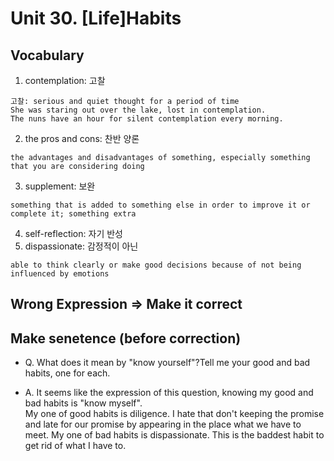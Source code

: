# Unit 30. [Life]Habits

## Vocabulary
1. contemplation: 고찰
```
고찰: serious and quiet thought for a period of time
She was staring out over the lake, lost in contemplation.
The nuns have an hour for silent contemplation every morning.
```
2. the pros and cons: 찬반 양론
```
the advantages and disadvantages of something, especially something that you are considering doing
```
3. supplement: 보완
```
something that is added to something else in order to improve it or complete it; something extra
```
4. self-reflection: 자기 반성
5. dispassionate: 감정적이 아닌
```
able to think clearly or make good decisions because of not being influenced by emotions
```

## Wrong Expression => Make it correct


## Make senetence (before correction)
- Q. What does it mean by "know yourself"?Tell me your good and bad habits, one for each.

- A. It seems like the expression of this question, knowing my good and bad habits is "know myself".  
My one of good habits is diligence. I hate that don't keeping the promise and late for our promise by appearing in the place what we have to meet. 
My one of bad habits is dispassionate. This is the baddest habit to get rid of  what I have to.
